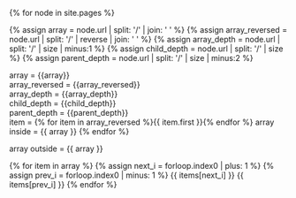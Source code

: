 ---
---

{% for node in site.pages %}

{% assign array = node.url | split: '/' | join: ' ' %}
{% assign array_reversed = node.url | split: '/' | reverse | join: ' ' %}
{% assign array_depth = node.url | split: '/' | size | minus:1 %}
{% assign child_depth = node.url | split: '/' | size %}
{% assign parent_depth = node.url | split: '/' | size | minus:2 %}

array = {{array}} <br>
array_reversed = {{array_reversed}} <br>
array_depth = {{array_depth}} <br>
child_depth = {{child_depth}} <br>
parent_depth = {{parent_depth}} <br>
item = {% for item in array_reversed %}{{ item.first }}{% endfor %}
array inside = {{ array }}
{% endfor %}

array outside = {{ array }}

{% for item in array %}
    {% assign next_i = forloop.index0 | plus: 1 %}
    {% assign prev_i = forloop.index0 | minus: 1 %}
    {{ items[next_i] }}
    {{ items[prev_i] }}
{% endfor %}
